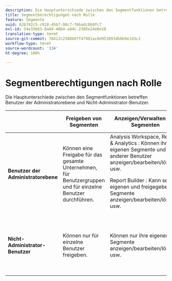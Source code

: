 ```yaml
---
description: Die Hauptunterschiede zwischen den Segmentfunktionen betreffen Benutzer der Administratorebene und Nicht-Administrator-Benutzer.
title: Segmentberechtigungen nach Rolle
feature: Segmente
uuid: 62b742c5-c918-45b7-98c7-f6badc0b9fc7
exl-id: 54e35663-8a8d-4064-a44c-2385e24e6e10
translation-type: tm+mt
source-git-commit: 78412c2588b07f47981ac0d953893db6b9e1d3c2
workflow-type: tm+mt
source-wordcount: '134'
ht-degree: 100%

---
```


# Segmentberechtigungen nach Rolle

Die Hauptunterschiede zwischen den Segmentfunktionen betreffen Benutzer der Administratorebene und Nicht-Administrator-Benutzer.

<table id="table_13F72FD90C964B86BD4B51E6F51ED292"> 
 <thead> 
  <tr> 
   <th colname="col1" class="entry"></th> 
   <th colname="col2" class="entry"> Freigeben von Segmenten </th> 
   <th colname="col3" class="entry"> Anzeigen/Verwalten von Segmenten </th> 
   <th colname="col4" class="entry"> Genehmigen von Segmenten </th> 
   <th colname="col5" class="entry"> Anwenden von Segmenten </th> 
  </tr> 
 </thead>
 <tbody> 
  <tr> 
   <td colname="col1"> <b>Benutzer der Administratorebene</b> </td> 
   <td colname="col2"> Können eine Freigabe für das gesamte Unternehmen, für Benutzergruppen und für einzelne Benutzer durchführen. </td> 
   <td colname="col3"> <span class="keyword"> Analysis Workspace, Reports &amp; Analytics </span>: Können ihre eigenen Segmente und die anderer Benutzer anzeigen/bearbeiten/löschen usw. <p> <span class="keyword"> Report Builder </span>: Kann seine eigenen und freigegebene Segmente anzeigen/bearbeiten/löschen usw. </p> </td> 
   <td colname="col4"> Können Segmente als autorisiert genehmigen. </td> 
   <td colname="col5"> Können beliebige Segmente innerhalb der gesamten Organisation anwenden. </td> 
  </tr> 
  <tr> 
   <td colname="col1"> <b>Nicht-Administrator-Benutzer</b> </td> 
   <td colname="col2"> Können nur für einzelne Benutzer freigeben. </td> 
   <td colname="col3"> Können nur ihre eigenen Segmente anzeigen/bearbeiten/löschen usw. </td> 
   <td colname="col4"> Können ausschließlich genehmigte Segmente nutzen. Können keine Kennzeichnung als genehmigt vornehmen. </td> 
   <td colname="col5"> Können ihre eigenen Segmente und Segmente, die für die freigegeben wurden, anwenden. </td> 
  </tr> 
 </tbody> 
</table>
